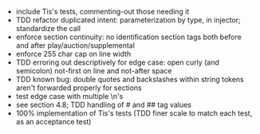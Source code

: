 * include Tis's tests, commenting-out those needing it
* TDD refactor duplicated intent: parameterization by type, in injector; standardize the call
* enforce section continuity: no identification section tags both before and after play/auction/supplemental
* enforce 255 char cap on line width
* TDD erroring out descriptively for edge case: open curly (and semicolon) not-first on line and not-after space
* TDD known bug: double quotes and backslashes within string tokens aren't forwarded properly for sections
* test edge case with multiple \n's
* see section 4.8; TDD handling of # and ## tag values
* 100% implementation of Tis's tests (TDD finer scale to match each test, as an acceptance test)